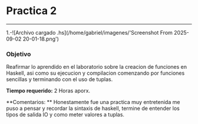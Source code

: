 # **Practica 2**
___
1.-![Archivo cargado .hs](/home/gabriel/imagenes/'Screenshot From 2025-09-02 20-01-18.png')

### **Objetivo**
Reafirmar lo aprendido en el laboratorio sobre la creacion
de funciones en Haskell, asi como su ejecucion y compilacion
comenzando por funciones sencillas y terminando con el uso
de tuplas.

**Tiempo requerido:** 2 Horas aporx.

**Comentarios: ** Honestamente fue una practica muy entretenida
me puso a pensar y recordar la sintaxis de haskell, termine
de entender los tipos de salida IO y como meter valores a tuplas.